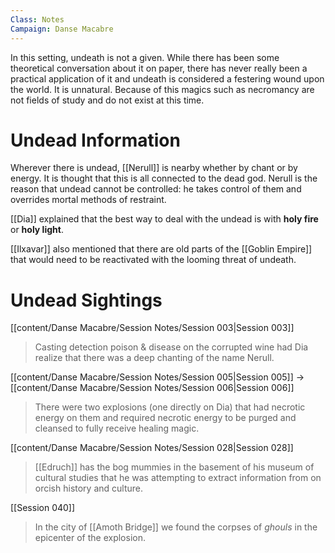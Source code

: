```yaml
---
Class: Notes
Campaign: Danse Macabre
---
```

In this setting, undeath is not a given. While there has been some theoretical conversation about it on paper, there has never really been a practical application of it and undeath is considered a festering wound upon the world. It is unnatural. Because of this magics such as necromancy are not fields of study and do not exist at this time.

# Undead Information

Wherever there is undead, [[Nerull]] is nearby whether by chant or by energy. It is thought that this is all connected to the dead god. Nerull is the reason that undead cannot be controlled: he takes control of them and overrides mortal methods of restraint.

[[Dia]] explained that the best way to deal with the undead is with **holy fire** or **holy light**. 

[[Ilxavar]] also mentioned that there are old parts of the [[Goblin Empire]] that would need to be reactivated with the looming threat of undeath.

# Undead Sightings

[[content/Danse Macabre/Session Notes/Session 003|Session 003]] 
>Casting detection poison & disease on the corrupted wine had Dia realize that there was a deep chanting of the name Nerull.

[[content/Danse Macabre/Session Notes/Session 005|Session 005]] -> [[content/Danse Macabre/Session Notes/Session 006|Session 006]] 
>There were two explosions (one directly on Dia) that had necrotic energy on them and required necrotic energy to be purged and cleansed to fully receive healing magic.

[[content/Danse Macabre/Session Notes/Session 028|Session 028]] 
>[[Edruch]] has the bog mummies in the basement of his museum of cultural studies that he was attempting to extract information from on orcish history and culture.

[[Session 040]] 
>In the city of [[Amoth Bridge]] we found the corpses of *ghouls* in the epicenter of the explosion.